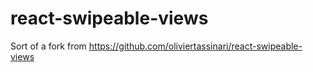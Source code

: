 # react-swipeable-views
Sort of a fork from https://github.com/oliviertassinari/react-swipeable-views
